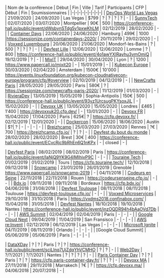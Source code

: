 | Nom de la conférence | Début | Fin | Ville | Tarif | Participants | CFP | Début | Fin | Soumissionnaires |
|-|-|-|-|-|-|-|-|-|
| [DevOps World Las Vegas](https://www.cloudbees.com/devops-world/) | 21/09/2020 | 24/09/2020 | Las Vegas | $799 | ? | ? | ? | ? | - |
| [SunnyTech](https://sunny-tech.io/) | 02/07/2020 | 03/07/2020 | Montpellier | 90€ | 500 | https://conference-hall.io/public/event/dWsbvnSTdg5v1pxwKhLM | 02/12/2019 | 28/02/2020 | - |
| [Container Days](https://www.containerdays.io/) | 22/06/2020 | 24/06/2020 | Hamburg | 499€ | 1000 |https://sessionize.com/containerdays-2020/ | 20/11/2019 | 29/02/2020 | - |
| [Voxxed Luxembourg](https://voxxeddays.com/luxembourg/) | 20/06/2020 | 21/06/2020 | Mondorf-les-Bains | ? | 500 | ? | ? | ? | - |
| [Devfest Lille](https://devfest.gdglille.org/) | 12/06/2020 | 12/06/2020 | Lomme | ? | 800 | https://conference-hall.io/public/event/4o1awYXIRayhu3vmOmiQ | 19/12/2019 | ? | - |
| [MixIT](https://mixitconf.org/) | 29/04/2020 | 30/04/2020 | Lyon | ? | 1200 | https://www.papercall.io/mixit20 | - | 15/01/2019 | - |
| [Kubecon Europe](https://events.linuxfoundation.org/kubecon-cloudnativecon-europe/) | 30/03/2020 | 02/04/220 | Amsterdam | 1500€ | 10'000 | https://events.linuxfoundation.org/kubecon-cloudnativecon-europe/program/cfp/#overview | 02/10/2019 | 04/12/2019 | - |
| [NewCrafts Paris](https://ncrafts.io/) | 28/05/2020 | 29/05/2020 | Paris | 580€ | ? | https://sessionize.com/newcrafts-paris-2020/ | 11/12/2019 | 01/03/2020 | - |
| [RivieraDev](http://rivieradev.fr/) | 13/05/2019 | 15/05/2019 | Sophia-Antipolis | 150€ | 500 | https://conference-hall.io/public/event/93yz1UrcsugPKYsoxJjL | - | 15/02/2020 | - |
| [Devoxx UK](https://www.devoxx.co.uk/) | 13/05/2020 | 15/05/2020 | Londres | £465 | 1'400 | https://devoxxuk20.cfp.dev/ | - | 13/01/2020 | - |
| [Devoxx FR](https://www.devoxx.fr/) | 15/04/2020 | 17/04/2020 | Paris | 625€| ? | https://cfp.devoxx.fr/ | 02/12/2019 | 12/01/2020 | - |
| [Dockercon](https://www.docker.com/dockercon/) | 15/06/2020 | 18/06/2020 | Austin | $?| ? | - | - | - | - |
| [Breizhcamp](https://www.breizhcamp.org/) | 25/03/2020 | 27/03/2020 | Rennes | ?€ | 700 | https://breizhcamp.cfp.io/ | ? | ? | - |
| [Devfest du bout du monde](https://devfest.duboutdumonde.bzh/) | 28/02/2020 | 28/02/2020 | Brest | 30€ | 400 | https://conference-hall.io/public/event/ECvcRjc9bRhEn6Q1nKPx | - | closed | - |



| [Devfest Paris](https://devfest-paris-2019.firebaseapp.com/) | 08/02/2019 | 08/02/2019 | Paris | https://conference-hall.io/public/event/IaNjQ9YK9G4lMIhjvP9C | - | - |
| [Touraine Tech](https://touraine.tech/) | 01/02/2019 | 01/02/2019 | Tours | https://cfp.touraine.tech/ | 12/10/2018 | 09/12/2018 |
| [Snowcamp](http://snowcamp.io/fr/) | 23/01/2019 | 26/01/2019 | Grenoble | https://www.papercall.io/snowcamp-2019 | - | 04/11/2018 |
| [Codeurs en Seine](https://www.codeursenseine.com/) | 22/11/2018 | 22/11/2018 | Rouen | https://codeursenseine.cfp.io/ | - | - |
| [Bdx.io](https://www.bdx.io/) | 09/11/2018 | 09/11/2018 | Bordeaux | https://cfp.bdx.io/ | 04/06/2018 | 31/08/2018 |
| [Devfest Toulouse](https://devfesttoulouse.fr/) | 08/11/2018 | 08/11/2018 | Toulouse | https://devfest-toulouse.cfp.io/ | - | - |
| [Voxxed Microservices](https://voxxeddays.com/microservices/) | 29/10/2018 | 31/10/2018 | Paris | https://vxdms2018.confinabox.com/ | 15/04/2018 | 31/05/2018 |
| [Devfest Nantes](https://devfest.gdgnantes.com/) | 18/10/2018 | 19/10/2018 | Nantes | https://conference-hall.io/public/event/inzOQDR94h4bAaOVd7Db | - | - |
| [AWS Summit](https://aws.amazon.com/fr/events/summits/paris/) | 02/04/2019 | 02/04/2019 | Paris | - | - | - |
| [Google Cloud Next](https://cloud.google.com/blog/products/gcp/mark-your-calendar-google-cloud-next-2019/) | 09/04/2019 | 11/04/2019 | San Fransisco | - | - | - |
| [AWS re:Invent](https://reinvent.awsevents.com/) | 02/12/2019 | 06/12/2019 | Las Vegas | - | - | - |
| [Microsoft Ignite](https://www.microsoft.com/en-us/ignite/) | 04/11/2019 | 08/11/2019 | Orlando | - | - | - |
| [Google Cloud Summit] | 05/06/2019 | 05/06/2019 | Paris | - | - | - |


| [DataXDay](https://dataxday.fr/) | ? | ? | Paris | ? | ? | https://conference-hall.io/public/event/sciLlnq7UjZdqYhVCMHO | ? | ? | - |
| [Web2Day](https://web2day.co/) | ?/?/2021 | ?/?/2021 | Nantes | ? | ? | ? | ? | - |
| [Paris Container Day](https://paris-container-day.fr/) | ? | ? | Paris | ? | ? | https://cfp.paris-container-day.fr/ | ? | ? | - |
| [Devoxx MA](https://devoxx.ma/) | 27/11/2018 | 29/11/2018 | Marrakech | ?€ | ? | https://cfp.devoxx.ma/ | 04/06/2018 | 20/07/2018 | - |